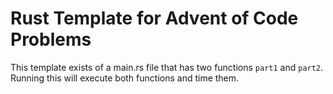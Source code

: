 # Rust Template for Advent of Code Problems

This template exists of a main.rs file that has two functions `part1` and `part2`.  Running this will execute both functions and time them.